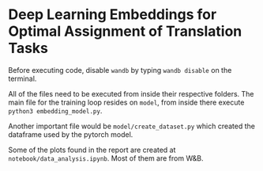 # Deep Learning Embeddings for Optimal Assignment of Translation Tasks

Before executing code, disable `wandb` by typing `wandb disable` on the terminal.

All of the files need to be executed from inside their respective folders. The main file for the training loop resides on `model`, from inside there execute `python3 embedding_model.py`.

Another important file would be `model/create_dataset.py` which created the dataframe used by the pytorch model.

Some of the plots found in the report are created at `notebook/data_analysis.ipynb`. Most of them are from W&B.
